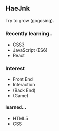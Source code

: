 ## HaeJnk

Try to grow (gogosing).

### Recently learning..
- CSS3
- JavaScript (ES6)
- React

### Interest
- Front End
- Interaction
- (Back End)
- (Game)

#### learned...
- HTML5
- CSS

<!---
HaeJnk/HaeJnk is a ✨ special ✨ repository because its `README.md` (this file) appears on your GitHub profile.
You can click the Preview link to take a look at your changes.
--->
